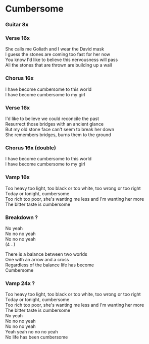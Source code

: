 # Cumbersome


### Guitar  8x  

### Verse  16x
She calls me Goliath and I wear the David mask  
I guess the stones are coming too fast for her now  
You know I'd like to believe this nervousness will pass  
All the stones that are thrown are building up a wall  

### Chorus  16x
I have become cumbersome to this world  
I have become cumbersome to my girl  

### Verse  16x
I'd like to believe we could reconcile the past  
Resurrect those bridges with an ancient glance  
But my old stone face can't seem to break her down  
She remembers bridges, burns them to the ground  

### Chorus  16x (double)
I have become cumbersome to this world  
I have become cumbersome to my girl  

### Vamp  16x
Too heavy too light, too black or too white, too wrong or too right  
Today or tonight, cumbersome  
Too rich too poor, she's wanting me less and I'm wanting her more  
The bitter taste is cumbersome  

### Breakdown  ?
No yeah  
No no no yeah  
No no no yeah  
(4 ..)

There is a balance between two worlds  
One with an arrow and a cross  
Regardless of the balance life has become  
Cumbersome  

### Vamp  24x ?
Too heavy too light, too black or too white, too wrong or too right  
Today or tonight, cumbersome  
Too rich too poor, she's wanting me less and I'm wanting her more  
The bitter taste is cumbersome  
No yeah  
No no no yeah  
No no no yeah  
Yeah yeah no no no yeah  
No life has been cumbersome

